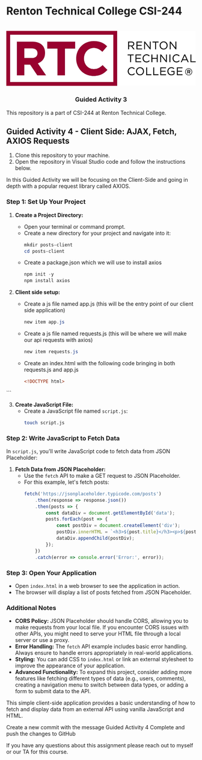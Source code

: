 # Renton Technical College CSI-244
<br />    

<div align="center">  
    <img src="logo.jpg" alt="Logo">
    <h3 align="center">Guided Activity 3</h3>
</div>

This repository is a part of CSI-244 at Renton Technical College.

## Guided Activity 4 - Client Side: AJAX, Fetch, AXIOS Requests
1. Clone this repository to your machine.
2. Open the repository in Visual Studio code and follow the instructions below.

In this Guided Activity we will be focusing on the Client-Side and going in depth with a popular request library called AXIOS.

### Step 1: Set Up Your Project

1. **Create a Project Directory:**
   - Open your terminal or command prompt.
   - Create a new directory for your project and navigate into it:
     ```powershell
     mkdir posts-client
     cd posts-client
     ```
    - Create a package.json which we will use to install axios
         ```powershell
         npm init -y
         npm install axios
         ```

2. **Client side setup:**
   - Create a js file named app.js (this will be the entry point of our client side application)
     ```powershell
     new item app.js
     ```
    - Create a js file named requests.js (this will be where we will make our api requests with axios)
         ```powershell
         new item requests.js
         ```
    - Create an index.html with the following code bringing in both requests.js and app.js
         ```html
         <!DOCTYPE html>
<html lang="en">
  <head>
    <meta charset="UTF-8" />
    <meta name="viewport" content="width=device-width, initial-scale=1.0" />
    <title>Document</title>
  </head>
  <body>
    <script src="requests.js"></script>
    <script src="app.js"></script>
  </body>
</html>
         ```

3. **Create JavaScript File:**
   - Create a JavaScript file named `script.js`:
     ```bash
     touch script.js
     ```

### Step 2: Write JavaScript to Fetch Data

In `script.js`, you'll write JavaScript code to fetch data from JSON Placeholder:

1. **Fetch Data from JSON Placeholder:**
   - Use the `fetch` API to make a GET request to JSON Placeholder.
   - For this example, let's fetch posts:
     ```javascript
     fetch('https://jsonplaceholder.typicode.com/posts')
         .then(response => response.json())
         .then(posts => {
             const dataDiv = document.getElementById('data');
             posts.forEach(post => {
                 const postDiv = document.createElement('div');
                 postDiv.innerHTML = `<h3>${post.title}</h3><p>${post.body}</p>`;
                 dataDiv.appendChild(postDiv);
             });
         })
         .catch(error => console.error('Error:', error));
     ```

### Step 3: Open Your Application

- Open `index.html` in a web browser to see the application in action.
- The browser will display a list of posts fetched from JSON Placeholder.

### Additional Notes

- **CORS Policy:** JSON Placeholder should handle CORS, allowing you to make requests from your local file. If you encounter CORS issues with other APIs, you might need to serve your HTML file through a local server or use a proxy.
- **Error Handling:** The `fetch` API example includes basic error handling. Always ensure to handle errors appropriately in real-world applications.
- **Styling:** You can add CSS to `index.html` or link an external stylesheet to improve the appearance of your application.
- **Advanced Functionality:** To expand this project, consider adding more features like fetching different types of data (e.g., users, comments), creating a navigation menu to switch between data types, or adding a form to submit data to the API.

This simple client-side application provides a basic understanding of how to fetch and display data from an external API using vanilla JavaScript and HTML.


Create a new commit with the message Guided Activity 4 Complete and push the changes to GitHub


If you have any questions about this assignment please reach out to myself or our TA for this course.
